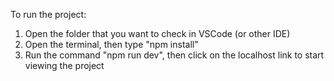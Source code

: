 To run the project:
1. Open the folder that you want to check in VSCode (or other IDE)
2. Open the terminal, then type "npm install"
3. Run the command "npm run dev", then click on the localhost link to start viewing the project
